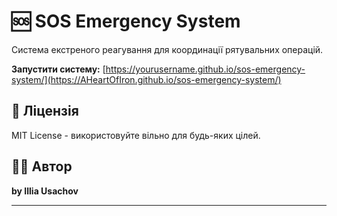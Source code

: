 # 🆘 SOS Emergency System

Система екстреного реагування для координації рятувальних операцій.


**Запустити систему:** [https://yourusername.github.io/sos-emergency-system/](https://AHeartOfIron.github.io/sos-emergency-system/)

## 📄 Ліцензія

MIT License - використовуйте вільно для будь-яких цілей.

## 👨‍💻 Автор

**by Illia Usachov**

---
